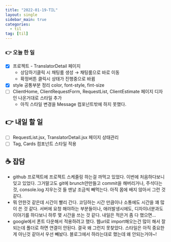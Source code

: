 ```yaml
---
title: "2022-01-19-TIL"
layout: single
sidebar_main: true
categories:
  - til
tag: [til]
---
```


### 👉 오늘 한 일

- [x] 프로젝트 - TranslatorDetail 페이지
  - 상담하기클릭 시 채팅룸 생성 → 채팅룸으로 바로 이동
  - 확정버튼 클릭시 상태가 진행중으로 바뀜
- [x] style 공통부분 정리 color, font-style, fint-size
- [ ] ClientHome, ClientRequestForm, RequestList, ClientEstimate 페이지 디자인 나온거대로 스타일 추가
  - 아직 스타일 변경을 Message 컴포넌트밖에 하지 못했다.

## 👉 내일 할 일

- [ ] RequestList.jsx, TranslatorDetail.jsx 페이지 상태관리
- [ ] Tag, Cards 컴포넌트 스타일 적용

## ☕ 잡담

- github 프로젝트에 프로젝트 스케줄링 하는걸 까먹고 있었다. 이번에 처음하다보니 잊고 있었다. 그거말고도 git에 brunch안만들고 commit을 해버리거나, 주석다는것, console.log 지우는것 들 맨날 조금씩 빼먹는다. 아직 몸에 배지 않아서 그런 것 같다.
- 뭐 안한것 같은데 시간이 빨리 간다. 코딩하는 시간 만큼이나 소통에도 시간을 꽤 많이 쓴 것 같다. 서버에 요청 해야하는 부분들이나, 애러발생시에도, 디자이너분과도 이야기를 하다보니 하루 몇 시간을 쓰는 것 같다. 내일은 적은거 좀 다 했으면...
- google에서 폰트 다운해서 적용하려고 했다. 웹url로 import해오는건 많이 해서 잘 되는데 폴더로 하면 연결이 안된다. 결국 왜 그런지 못찾았다. 스타일은 아직 중요한게 아닌것 같아서 우선 빼놨다. 블로그에서 하라는대로 했는데 왜 안되는거야~!

<br /><br /><br /><br />
